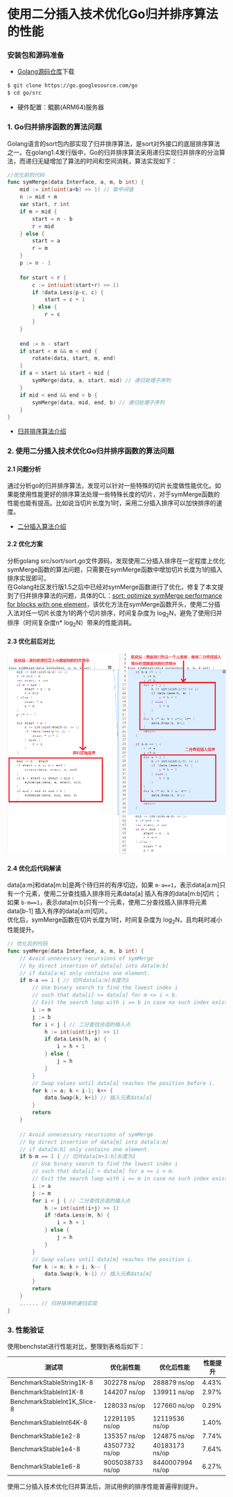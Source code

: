 # 使用二分插入技术优化Go归并排序算法的性能
### 安装包和源码准备
- [Golang源码仓库](https://go.googlesource.com/go)下载
```bash
$ git clone https://go.googlesource.com/go
$ cd go/src
```
- 硬件配置：鲲鹏(ARM64)服务器

### 1. Go归并排序函数的算法问题
Golang语言的sort包内部实现了归并排序算法，是sort对外接口的底层排序算法之一。在golang1.4发行版中，Go的归并排序算法采用递归实现归并排序的分治算法，而递归无疑增加了算法的时间和空间消耗，算法实现如下：
```go
//优化前的代码
func symMerge(data Interface, a, m, b int) {
	mid := int(uint(a+b) >> 1) // 取中间值
	n := mid + m
	var start, r int
	if m > mid {
		start = n - b
		r = mid
	} else {
		start = a
		r = m
	}
	p := n - 1

	for start < r {
		c := int(uint(start+r) >> 1)
		if !data.Less(p-c, c) {
			start = c + 1
		} else {
			r = c
		}
	}

	end := n - start
	if start < m && m < end {
		rotate(data, start, m, end)
	}
	if a < start && start < mid {
		symMerge(data, a, start, mid) // 递归处理子序列
	}
	if mid < end && end < b {
		symMerge(data, mid, end, b) // 递归处理子序列
	}
}

```
-  [归并排序算法介绍](https://zh.wikipedia.org/wiki/%E5%BD%92%E5%B9%B6%E6%8E%92%E5%BA%8F)

### 2. 使用二分插入技术优化Go归并排序函数的算法问题
#### 2.1 问题分析
通过分析go的归并排序算法，发现可以针对一些特殊的切片长度做性能优化。如果能使用性能更好的排序算法处理一些特殊长度的切片，对于symMerge函数的性能也能有提高。比如说当切片长度为1时，采用二分插入排序可以加快排序的速度。
- [二分插入算法介绍](https://baike.baidu.com/item/%E4%BA%8C%E5%88%86%E6%B3%95%E6%8F%92%E5%85%A5%E6%8E%92%E5%BA%8F)
#### 2.2 优化方案
分析golang src/sort/sort.go文件源码，发现使用二分插入排序在一定程度上优化symMerge函数的算法问题，只需要在symMerge函数中增加切片长度为1的插入排序实现即可。  
在Golang社区发行版1.5之后中已经对symMerge函数进行了优化，修复了本文提到了归并排序算法的问题，具体的CL：[sort: optimize symMerge performance for blocks with one element](https://go-review.googlesource.com/c/go/+/2219)，该优化方法在symMerge函数开头，使用二分插入法对任一切片长度为1的两个切片排序，时间复杂度为 log<sub>2</sub>N，避免了使用归并排序（时间复杂度n* log<sub>2</sub>N）带来的性能消耗。
#### 2.3 优化前后对比
![image](images/cl-2219-optCompare.PNG)
#### 2.4 优化后代码解读  
   data[a:m]和data[m:b]是两个待归并的有序切边，如果 `m-a==1`，表示data[a:m]只有一个元素，使用二分查找插入排序将元素data[a] 插入有序的data[m:b]切片；如果 `b-m==1`，表示data[m:b]只有一个元素，使用二分查找插入排序将元素data[b-1] 插入有序的data[a:m]切片。  
优化后，symMerge函数在切片长度为1时，时间复杂度为 log<sub>2</sub>N，且均耗时减小性能提升。
```go
// 优化后的代码
func symMerge(data Interface, a, m, b int) {
    // Avoid unnecessary recursions of symMerge
    // by direct insertion of data[a] into data[m:b]
    // if data[a:m] only contains one element.
    if m-a == 1 { // 切片data[a:m]长度为1
        // Use binary search to find the lowest index i
        // such that data[i] >= data[a] for m <= i < b.
        // Exit the search loop with i == b in case no such index exists.
        i := m
        j := b
        for i < j { // 二分查找合适的插入点
            h := int(uint(i+j) >> 1) 
            if data.Less(h, a) {
                i = h + 1
            } else {
                j = h
            }
        }
        // Swap values until data[a] reaches the position before i.
        for k := a; k < i-1; k++ {
            data.Swap(k, k+1) // 插入元素data[a]
        }
        return
    }

    // Avoid unnecessary recursions of symMerge
    // by direct insertion of data[m] into data[a:m]
    // if data[m:b] only contains one element.
    if b-m == 1 { // 切片data[m+1:b]长度为1
        // Use binary search to find the lowest index i
        // such that data[i] > data[m] for a <= i < m.
        // Exit the search loop with i == m in case no such index exists.
        i := a
        j := m
        for i < j { // 二分查找合适的插入点
            h := int(uint(i+j) >> 1)
            if !data.Less(m, h) {
                i = h + 1
            } else {
                j = h
            }
        }
        // Swap values until data[m] reaches the position i.
        for k := m; k > i; k-- {
            data.Swap(k, k-1) // 插入元素data[m]
        }
        return
    } 
    ...... // 归并排序的递归实现
}
```
### 3. 性能验证
使用benchstat进行性能对比，整理到表格后如下： 

测试项|优化前性能|优化后性能|性能提升
---|---|---|---|
BenchmarkStableString1K-8 | 302278 ns/op | 288879 ns/op | 4.43%
BenchmarkStableInt1K-8 | 144207 ns/op | 139911 ns/op | 2.97%
BenchmarkStableInt1K_Slice-8 | 128033 ns/op | 127660 ns/op | 0.29%
BenchmarkStableInt64K-8 | 12291195 ns/op | 12119536 ns/op | 1.40%
BenchmarkStable1e2-8 | 135357 ns/op | 124875 ns/op | 7.74%
BenchmarkStable1e4-8 | 43507732 ns/op | 40183173 ns/op | 7.64%
BenchmarkStable1e6-8 | 9005038733 ns/op | 8440007994 ns/op | 6.27%

使用二分插入技术优化归并算法后，测试用例的排序性能普遍得到提升。